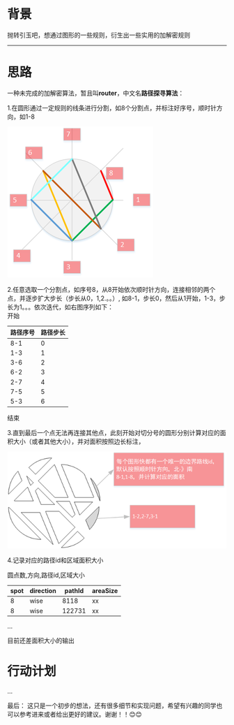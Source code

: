 # 背景
抛转引玉吧，想通过图形的一些规则，衍生出一些实用的加解密规则

****
# 思路
一种未完成的加解密算法，暂且叫**router**，中文名**路径探寻算法**：

1.在圆形通过一定规则的线条进行分割，如8个分割点，并标注好序号，顺时针方向，如1-8

![思考1](https://github.com/vigorSmith/router/blob/master/sources/think1.png)

2.任意选取一个分割点，如序号8，从8开始依次顺时针方向，连接相邻的两个点，并逐步扩大步长（步长从0，1,2.。。）,
如8-1，步长0，然后从1开始，1-3，步长为1。。。依次迭代，如右图序列如下：<br/>
开始

 路径序号 | 路径步长 
---- | ----- 
 8-1|0 
 1-3|1 
 3-6|2 
 6-2|3 
 2-7|4 
 7-5|5 
 5-3|6 

结束

3.直到最后一个点无法再连接其他点，此刻开始对切分号的圆形分别计算对应的面积大小（或者其他大小），并对面积按照边长标注，

![思考2](https://github.com/vigorSmith/router/blob/master/sources/think2.png)

4.记录对应的路径id和区域面积大小

圆点数,方向,路径id,区域大小

 spot|direction|pathId|areaSize 
---- | -----  | -----  | ----- 
 8|wise|8118|xx 
 8|wise|122731|xx 
...

目前还差面积大小的输出

# 行动计划
...

最后：
这只是一个初步的想法，还有很多细节和实现问题，希望有兴趣的同学也可以参考进来或者给出更好的建议。谢谢！！:blush::blush:

